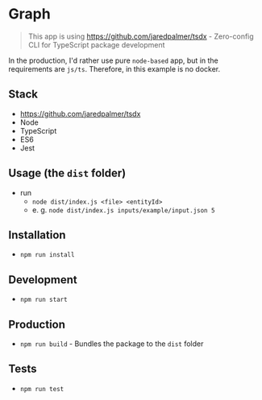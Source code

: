 # Graph

> This app is using https://github.com/jaredpalmer/tsdx - Zero-config CLI for TypeScript package development

In the production, I'd rather use pure `node-based` app, but in the requirements are `js/ts`. Therefore, in this example is no docker. 

## Stack
- https://github.com/jaredpalmer/tsdx
- Node
- TypeScript
- ES6
- Jest

## Usage (the `dist` folder)
- run
  - `node dist/index.js <file> <entityId>`
  - e. g. `node dist/index.js inputs/example/input.json 5` 

## Installation

- `npm run install`

## Development

- `npm run start`

## Production

- `npm run build` - Bundles the package to the `dist` folder

## Tests

- `npm run test`
